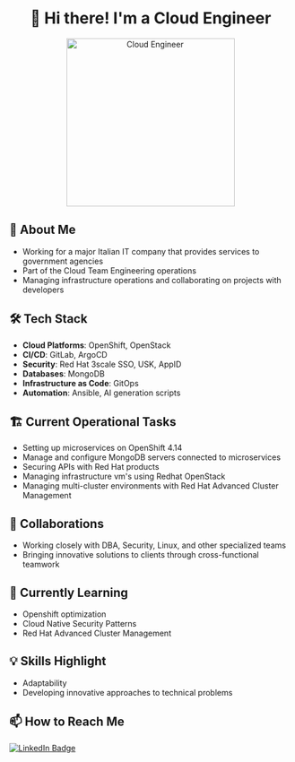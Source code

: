 <h1 align="center">
  <span class="wave">👋</span> Hi there! I'm a Cloud Engineer
</h1>

<div align="center">
  <img src="https://media.giphy.com/media/SWoSkN6DxTszqIKEqv/giphy.gif" alt="Cloud Engineer" width="300" class="rotate" />
</div>


## 🚀 About Me ##
- Working for a major Italian IT company that provides services to government agencies
- Part of the Cloud Team Engineering operations
- Managing infrastructure operations and collaborating on projects with developers

## 🛠️ Tech Stack ##

- **Cloud Platforms**: OpenShift, OpenStack
- **CI/CD**: GitLab, ArgoCD
- **Security**: Red Hat 3scale SSO, USK, AppID
- **Databases**: MongoDB
- **Infrastructure as Code**: GitOps
- **Automation**: Ansible, AI generation scripts

## 🏗️ Current Operational Tasks ##
- Setting up microservices on OpenShift 4.14
- Manage and configure MongoDB servers connected to microservices
- Securing APIs with Red Hat products
- Managing infrastructure vm's using Redhat OpenStack 
- Managing multi-cluster environments with Red Hat Advanced Cluster Management

## 🤝 Collaborations ##
- Working closely with DBA, Security, Linux, and other specialized teams
- Bringing innovative solutions to clients through cross-functional teamwork

## 🌱 Currently Learning ##
-  Openshift optimization
- Cloud Native Security Patterns
- Red Hat Advanced Cluster Management

## 💡 Skills Highlight ##

- Adaptability
- Developing innovative approaches to technical problems

## 📫 How to Reach Me ##
  <div align="left">
  <a href="https://www.linkedin.com/in/davide-perone-879380148/">
    <img src="https://img.shields.io/badge/LinkedIn-0077B5?style=for-the-badge&logo=linkedin&logoColor=white" alt="LinkedIn Badge"/>
  </a>
</div>


